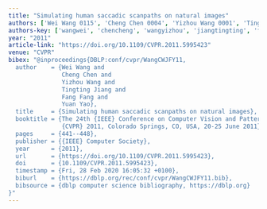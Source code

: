 ```yaml
---
title: "Simulating human saccadic scanpaths on natural images"
authors: ['Wei Wang 0115', 'Cheng Chen 0004', 'Yizhou Wang 0001', 'Tingting Jiang', 'Fang Fang 0003', 'Yuan Yao 0011']
authors-key: ['wangwei', 'chencheng', 'wangyizhou', 'jiangtingting', 'fangfang', 'yaoyuan']
year: "2011"
article-link: "https://doi.org/10.1109/CVPR.2011.5995423"
venue: "CVPR"
bibex: "@inproceedings{DBLP:conf/cvpr/WangCWJFY11,
  author    = {Wei Wang and
               Cheng Chen and
               Yizhou Wang and
               Tingting Jiang and
               Fang Fang and
               Yuan Yao},
  title     = {Simulating human saccadic scanpaths on natural images},
  booktitle = {The 24th {IEEE} Conference on Computer Vision and Pattern Recognition,
               {CVPR} 2011, Colorado Springs, CO, USA, 20-25 June 2011},
  pages     = {441--448},
  publisher = {{IEEE} Computer Society},
  year      = {2011},
  url       = {https://doi.org/10.1109/CVPR.2011.5995423},
  doi       = {10.1109/CVPR.2011.5995423},
  timestamp = {Fri, 28 Feb 2020 16:05:32 +0100},
  biburl    = {https://dblp.org/rec/conf/cvpr/WangCWJFY11.bib},
  bibsource = {dblp computer science bibliography, https://dblp.org}
}"
---
```

